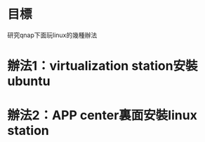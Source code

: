 #  目標

研究qnap下面玩linux的幾種辦法

# 辦法1：virtualization station安裝ubuntu

# 辦法2：APP center裏面安裝linux station

